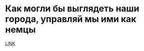 # Как могли бы выглядеть наши города, управляй мы ими как немцы



[LINK](https://varlamov.ru/2928108.html)